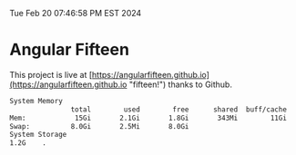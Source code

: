 Tue Feb 20 07:46:58 PM EST 2024

# Angular Fifteen


This project is live at [https://angularfifteen.github.io](https://angularfifteen.github.io "fifteen!") thanks to Github.

```bash
System Memory
               total        used        free      shared  buff/cache   available
Mem:            15Gi       2.1Gi       1.8Gi       343Mi        11Gi        13Gi
Swap:          8.0Gi       2.5Mi       8.0Gi
System Storage
1.2G	.
```
```bash
